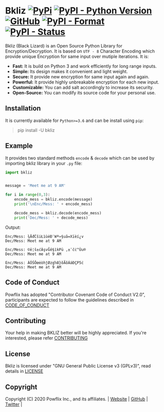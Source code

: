 # Bkliz [![PyPi](https://img.shields.io/pypi/v/bkliz)](https://pypi.org/project/bkliz) [![PyPI - Python Version](https://img.shields.io/pypi/pyversions/bkliz)](https://pypi.org/project/bkliz) [![GitHub](https://img.shields.io/github/license/powflix/bkliz)](https://github.com/powflix/bkliz/blob/master/LICENSE) [![PyPI - Format](https://img.shields.io/pypi/format/bkliz)](https://pypi.org/project/bkliz) [![PyPI - Status](https://img.shields.io/pypi/status/bkliz)](https://pypi.org/project/bkliz)

Bkliz (Black Lizard) is an Open Source Python Library for Encryption/Decryption.
It is based on `UTF - 8` Character Encoding which provide unique Encryption for same input over mutiple iterations. It is:

* **Fast:** It is build on Python 3 and work efficiently for long range inputs.
* **Simple:** Its design makes it convenient and light weight.
* **Secure:** It provide new encryption for same input again and again.
* **Powerful:** It provide highly unbreakable encryption for each new input.
* **Customizable:** You can add salt accordingly to increase its security.
* **Open-Source:** You can modify its source code for your personal use.

## Installation
It is currently available for `Python>=3.6` and can be install using `pip`:
> pip install -U bkliz

## Example

It provides two standard methods `encode` & `decode` which can be used by importing bkliz library in your `.py` file:
```python
import bkliz


message = 'Meet me at 9 AM'

for i in range(0,3):
    encode_mess = bkliz.encode(message)
    print('\nEnc/Mess: ' + encode_mess)

    decode_mess = bkliz.decode(encode_mess)
    print('Dec/Mess: ' + decode_mess)

```
Output:
```
Enc/Mess: ¾ĀđČšiŁìùėÐ¨Wª»§uă=Xïèí¿v
Dec/Mess: Meet me at 9 AM

Enc/Mess: ©ë¦š±ćÀşvĜê§ìkPü ,±¯čċ^Ùu®
Dec/Mess: Meet me at 9 AM

Enc/Mess: ÁÓŚÔœėòhĵØzgŉ8}õÃõÁáÐÇP5ċ
Dec/Mess: Meet me at 9 AM
```

## Code of Conduct

Powflix has adopted "Contributor Covenant Code of Conduct V2.0", participants are expected to follow the guidelines described in [CODE_OF_CONDUCT](https://github.com/powflix/bkliz/blob/master/CODE_OF_CONDUCT.md)

## Contributing

Your help in making BKLIZ better will be highly appreciated. If you're interested, please refer [CONTRIBUTING](https://github.com/powflix/bkliz/blob/master/CONTRIBUTING.md)

## License

Bkliz is licensed under "GNU General Public License v3 (GPLv3)", read details in [LICENSE](https://github.com/powflix/bkliz/blob/master/LICENSE)

## Copyright

Copyright (C) 2020 Powflix Inc., and its affiliates. | [Website](http://powflix.live) | [GitHub](https://github.com/powflix) | [Twitter](https://twitter.com/powflix) |
